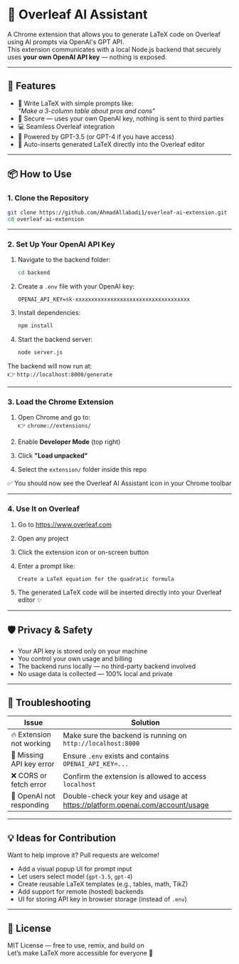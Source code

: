 # 🧠 Overleaf AI Assistant

A Chrome extension that allows you to generate LaTeX code on Overleaf using AI prompts via OpenAI's GPT API.  
This extension communicates with a local Node.js backend that securely uses **your own OpenAI API key** — nothing is exposed.

---

## 🚀 Features

- 📝 Write LaTeX with simple prompts like:  
  _"Make a 3-column table about pros and cons"_
- 🔐 Secure — uses your own OpenAI key, nothing is sent to third parties
- 💻 Seamless Overleaf integration
- 🧠 Powered by GPT-3.5 (or GPT-4 if you have access)
- 💬 Auto-inserts generated LaTeX directly into the Overleaf editor

---

## 📦 How to Use

### 1. Clone the Repository

```bash
git clone https://github.com/AhmadAllabadi1/overleaf-ai-extension.git
cd overleaf-ai-extension
```

---

### 2. Set Up Your OpenAI API Key

1. Navigate to the backend folder:
   ```bash
   cd backend
   ```

2. Create a `.env` file with your OpenAI key:
   ```env
   OPENAI_API_KEY=sk-xxxxxxxxxxxxxxxxxxxxxxxxxxxxxxxxxxxx
   ```

3. Install dependencies:
   ```bash
   npm install
   ```

4. Start the backend server:
   ```bash
   node server.js
   ```

The backend will now run at:  
👉 `http://localhost:8000/generate`

---

### 3. Load the Chrome Extension

1. Open Chrome and go to:  
   👉 `chrome://extensions/`

2. Enable **Developer Mode** (top right)

3. Click **"Load unpacked"**

4. Select the `extension/` folder inside this repo

✅ You should now see the Overleaf AI Assistant icon in your Chrome toolbar

---

### 4. Use It on Overleaf

1. Go to https://www.overleaf.com  
2. Open any project  
3. Click the extension icon or on-screen button  
4. Enter a prompt like:

   ```
   Create a LaTeX equation for the quadratic formula
   ```

5. The generated LaTeX code will be inserted directly into your Overleaf editor ✨

---

## 🛡️ Privacy & Safety

- Your API key is stored only on your machine
- You control your own usage and billing
- The backend runs locally — no third-party backend involved
- No usage data is collected — 100% local and private

---

## 🧪 Troubleshooting

| Issue                        | Solution                                                                 |
|-----------------------------|---------------------------------------------------------------------------|
| 🔥 Extension not working     | Make sure the backend is running on `http://localhost:8000`              |
| 🚫 Missing API key error     | Ensure `.env` exists and contains `OPENAI_API_KEY=...`                    |
| ❌ CORS or fetch error       | Confirm the extension is allowed to access `localhost`                   |
| 🤖 OpenAI not responding     | Double-check your key and usage at https://platform.openai.com/account/usage |

---

## 💡 Ideas for Contribution

Want to help improve it? Pull requests are welcome!

- Add a visual popup UI for prompt input
- Let users select model (`gpt-3.5`, `gpt-4`)
- Create reusable LaTeX templates (e.g., tables, math, TikZ)
- Add support for remote (hosted) backends
- UI for storing API key in browser storage (instead of `.env`)

---

## 📜 License

MIT License — free to use, remix, and build on  
Let’s make LaTeX more accessible for everyone 💙


